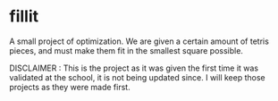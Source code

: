 # fillit
A small project of optimization. We are given a certain amount of tetris pieces, and must make them fit in the smallest square possible.

DISCLAIMER : This is the project as it was given the first time it was validated at the school, it is not being updated since. I will keep those projects as they were made first.
